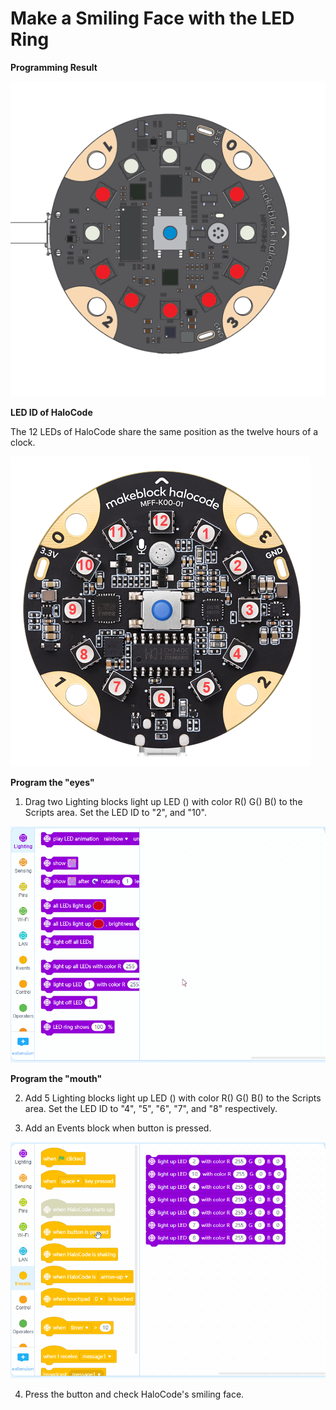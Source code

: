 # Make a Smiling Face with the LED Ring

**Programming Result**

![](../../../../.gitbook/assets/0%20%284%29.png)

**LED ID of HaloCode**

The 12 LEDs of HaloCode share the same position as the twelve hours of a clock.

![](../../../../.gitbook/assets/1%20%284%29.png)

**Program the "eyes"**

1. Drag two Lighting blocks light up LED \(\) with color R\(\) G\(\) B\(\) to the Scripts area. Set the LED ID to "2", and "10".

![](../../../../.gitbook/assets/2%20%283%29.gif)

**Program the "mouth"**

2. Add 5 Lighting blocks light up LED \(\) with color R\(\) G\(\) B\(\) to the Scripts area. Set the LED ID to "4", "5", "6", "7", and "8" respectively.

3. Add an Events block when button is pressed.

![](../../../../.gitbook/assets/3%20%2810%29.gif)

4. Press the button and check HaloCode's smiling face.

